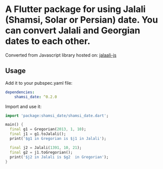 # A Flutter package for using Jalali (Shamsi, Solar or Persian) date. You can convert Jalali and Georgian dates to each other.

Converted from Javascript library hosted on: [jalaali-js](https://github.com/jalaali/jalaali-js)

## Usage

Add it to your pubspec.yaml file:

```yaml
dependencies:
    shamsi_date: ^0.2.0
```

Import and use it:

```dart
import 'package:shamsi_date/shamsi_date.dart';

main() {
  final g1 = Gregorian(2013, 1, 10);
  final j1 = g1.toJalali();
  print('$g1 in Gregorian is $j1 in Jalali');

  final j2 = Jalali(1391, 10, 21);
  final g2 = j1.toGregorian();
  print('$j2 in Jalali is $g2  in Gregorian');
}
```
